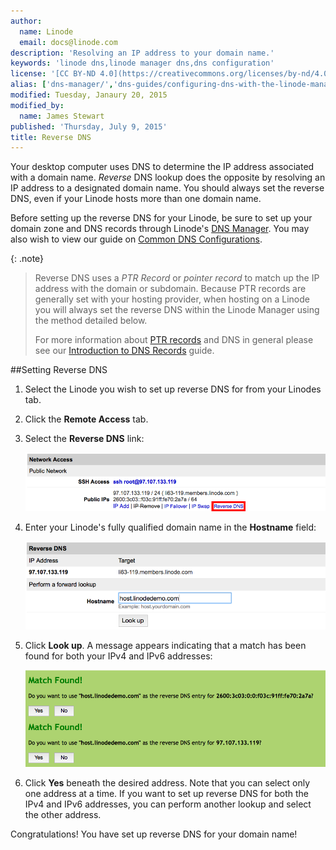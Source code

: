 ```yaml
---
author:
  name: Linode
  email: docs@linode.com
description: 'Resolving an IP address to your domain name.'
keywords: 'linode dns,linode manager dns,dns configuration'
license: '[CC BY-ND 4.0](https://creativecommons.org/licenses/by-nd/4.0)'
alias: ['dns-manager/','dns-guides/configuring-dns-with-the-linode-manager/']
modified: Tuesday, Janaury 20, 2015
modified_by:
  name: James Stewart
published: 'Thursday, July 9, 2015'
title: Reverse DNS
---
```


Your desktop computer uses DNS to determine the IP address associated with a domain name. *Reverse* DNS lookup does the opposite by resolving an IP address to a designated domain name. You should always set the reverse DNS, even if your Linode hosts more than one domain name.

Before setting up the reverse DNS for your Linode, be sure to set up your domain zone and DNS records through Linode's [DNS Manager](/docs/networking/dns/dns-manager). You may also wish to view our guide on [Common DNS Configurations](/docs/networking/dns/common-dns-configurations).

{: .note}
>
>Reverse DNS uses a *PTR Record* or *pointer record* to match up the IP address with the domain or subdomain. Because PTR records are generally set with your hosting provider, when hosting on a Linode you will always set the reverse DNS within the Linode Manager using the method detailed below.
>
>For more information about [PTR records](/docs/networking/dns/introduction-to-dns-records#ptr) and DNS in general please see our [Introduction to DNS Records](/docs/networking/dns/introduction-to-dns-records) guide.

##Setting Reverse DNS

1.  Select the Linode you wish to set up reverse DNS for from your Linodes tab.
2.  Click the **Remote Access** tab.
3.  Select the **Reverse DNS** link:

	[![The Reverse DNS link](/docs/assets/1709-remoteaccess_reversedns.png)](/docs/assets/1709-remoteaccess_reversedns.png)

4.  Enter your Linode's fully qualified domain name in the **Hostname** field:

	[![Adding the domain name for reverse DNS](/docs/assets/1706-ptr_lookup_marked.png)](/docs/assets/1706-ptr_lookup_marked.png)

5.  Click **Look up**. A message appears indicating that a match has been found for both your IPv4 and IPv6 addresses:

	[![Reverse DNS Match found](/docs/assets/1707-ptr_lookup_match_found.png)](/docs/assets/1707-ptr_lookup_match_found.png)

6.  Click **Yes** beneath the desired address. Note that you can select only one address at a time. If you want to set up reverse DNS for both the IPv4 and IPv6 addresses, you can perform another lookup and select the other address.

Congratulations! You have set up reverse DNS for your domain name!



